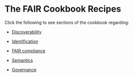 The FAIR Cookbook Recipes
=========================

Click the following to see sections of the cookbook regarding:

* [Discoverability](./Discoverability/index.md)

* [Identification](./Identification/identifiers.md)

* [FAIR compliance](./Compliance/compliance.md)

* [Semantics](./Semantics/index.md)

* [Governance](./Governance/index.md)
